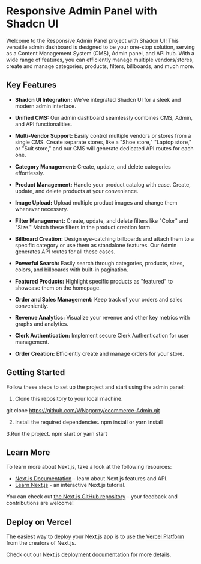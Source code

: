 # Responsive Admin Panel with Shadcn UI

Welcome to the Responsive Admin Panel project with Shadcn UI! This versatile admin dashboard is designed to be your one-stop solution, serving as a Content Management System (CMS), Admin panel, and API hub. With a wide range of features, you can efficiently manage multiple vendors/stores, create and manage categories, products, filters, billboards, and much more.

## Key Features

- **Shadcn UI Integration:** We've integrated Shadcn UI for a sleek and modern admin interface.

- **Unified CMS:** Our admin dashboard seamlessly combines CMS, Admin, and API functionalities.

- **Multi-Vendor Support:** Easily control multiple vendors or stores from a single CMS. Create separate stores, like a "Shoe store," "Laptop store," or "Suit store," and our CMS will generate dedicated API routes for each one.

- **Category Management:** Create, update, and delete categories effortlessly.

- **Product Management:** Handle your product catalog with ease. Create, update, and delete products at your convenience.

- **Image Upload:** Upload multiple product images and change them whenever necessary.

- **Filter Management:** Create, update, and delete filters like "Color" and "Size." Match these filters in the product creation form.

- **Billboard Creation:** Design eye-catching billboards and attach them to a specific category or use them as standalone features. Our Admin generates API routes for all these cases.

- **Powerful Search:** Easily search through categories, products, sizes, colors, and billboards with built-in pagination.

- **Featured Products:** Highlight specific products as "featured" to showcase them on the homepage.

- **Order and Sales Management:** Keep track of your orders and sales conveniently.

- **Revenue Analytics:** Visualize your revenue and other key metrics with graphs and analytics.

- **Clerk Authentication:** Implement secure Clerk Authentication for user management.

- **Order Creation:** Efficiently create and manage orders for your store.

## Getting Started

Follow these steps to set up the project and start using the admin panel:

1. Clone this repository to your local machine.

git clone https://github.com/WNagorny/ecommerce-Admin.git

2. Install the required dependencies.
npm install
 or
yarn install

3.Run the project.
npm start
or
yarn start

## Learn More

To learn more about Next.js, take a look at the following resources:

- [Next.js Documentation](https://nextjs.org/docs) - learn about Next.js features and API.
- [Learn Next.js](https://nextjs.org/learn) - an interactive Next.js tutorial.

You can check out [the Next.js GitHub repository](https://github.com/vercel/next.js/) - your feedback and contributions are welcome!

## Deploy on Vercel

The easiest way to deploy your Next.js app is to use the [Vercel Platform](https://vercel.com/new?utm_medium=default-template&filter=next.js&utm_source=create-next-app&utm_campaign=create-next-app-readme) from the creators of Next.js.

Check out our [Next.js deployment documentation](https://nextjs.org/docs/deployment) for more details.
